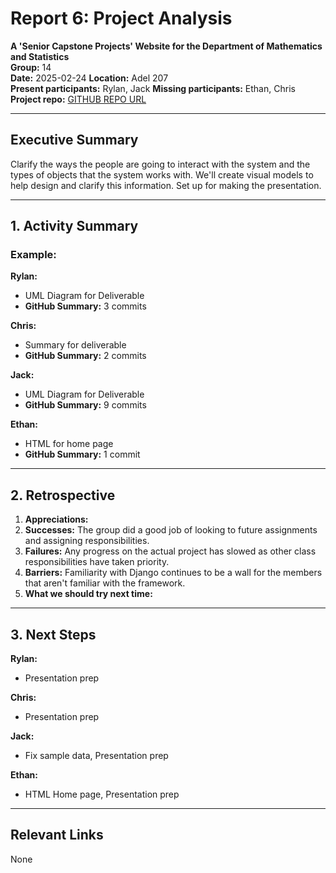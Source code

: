 # Report 6: Project Analysis

**A 'Senior Capstone Projects' Website for the Department of Mathematics and Statistics**  
**Group:** 14  
**Date:** 2025-02-24 
**Location:** Adel 207  
**Present participants:** Rylan, Jack 
**Missing participants:** Ethan, Chris 
**Project repo:** [GITHUB REPO URL](https://github.com/Naalu/ds-senior-capstone-projects-website)  

---

## Executive Summary
Clarify the ways the people are going to interact with the system and the types of objects that the system works with. We'll create visual models to help design and clarify this information. Set up for making the presentation.

---

## 1. Activity Summary

### Example:
**Rylan:**
- UML Diagram for Deliverable
- **GitHub Summary:** 3 commits

**Chris:**
- Summary for deliverable
- **GitHub Summary:** 2 commits

**Jack:**
- UML Diagram for Deliverable
- **GitHub Summary:** 9 commits

**Ethan:**
- HTML for home page
- **GitHub Summary:** 1 commit
---

## 2. Retrospective

1. **Appreciations:** 
2. **Successes:** The group did a good job of looking to future assignments and assigning responsibilities.
3. **Failures:** Any progress on the actual project has slowed as other class responsibilities have taken priority.
4. **Barriers:** Familiarity with Django continues to be a wall for the members that aren't familiar with the framework. 
5. **What we should try next time:** 

---

## 3. Next Steps

**Rylan:** 
- Presentation prep
  
**Chris:**
- Presentation prep
  
**Jack:**
- Fix sample data, Presentation prep
  
**Ethan:**
- HTML Home page, Presentation prep
  
---

## Relevant Links

None
